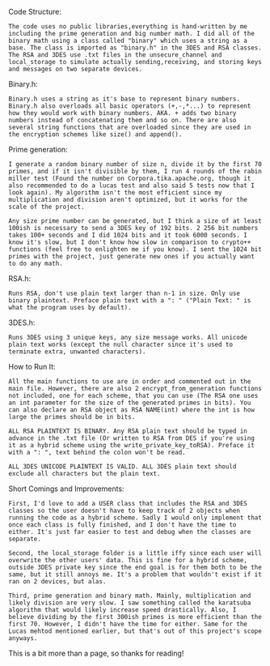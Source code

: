 Code Structure: 
    
    The code uses no public libraries,everything is hand-written by me including the prime generation and big number math. I did all of the binary math using a class called "binary" which uses a string as a base. The class is imported as "binary.h" in the 3DES and RSA classes. The RSA and 3DES use .txt files in the unsecure_channel and local_storage to simulate actually sending,receiving, and storing keys and messages on two separate devices.

Binary.h: 

    Binary.h uses a string as it's base to represent binary numbers. Binary.h also overloads all basic operators (+,-,*...) to represent how they would work with binary numbers. AKA. + adds two binary numbers instead of concatenating them and so on. There are also several string functions that are overloaded since they are used in the encryption schemes like size() and append().

Prime generation: 

    I generate a random binary number of size n, divide it by the first 70 primes, and if it isn't divisible by them, I run 4 rounds of the rabin miller test (Found the number on Corpora.tika.apache.org, though it also recommended to do a lucas test and also said 5 tests now that I look again). My algorithm isn't the most efficient since my multiplication and division aren't optimized, but it works for the scale of the project. 
    
    Any size prime number can be generated, but I think a size of at least 100ish is necessary to send a 3DES key of 192 bits. 2 256 bit numbers takes 100+ seconds and I did 1024 bits and it took 6000 seconds. I know it's slow, but I don't know how slow in comparison to crypto++ functions (feel free to enlighten me if you know). I sent the 1024 bit primes with the project, just generate new ones if you actually want to do any math.

RSA.h:

    Runs RSA, don't use plain text larger than n-1 in size. Only use binary plaintext. Preface plain text with a ": " ("Plain Text: " is what the program uses by default).

3DES.h:

    Runs 3DES using 3 unique keys, any size message works. All unicode plain text works (except the null character since it's used to terminate extra, unwanted characters).

How to Run It:

    All the main functions to use are in order and commented out in the main file. However, there are also 2 encrypt_from_generation functions not included, one for each scheme, that you can use (The RSA one uses an int parameter for the size of the generated primes in bits). You can also declare an RSA object as RSA NAME(int) where the int is how large the primes should be in bits.

    ALL RSA PLAINTEXT IS BINARY. Any RSA plain text should be typed in advance in the .txt file (Or written to RSA from DES if you're using it as a hybrid scheme using the write_private_key_toRSA). Preface it  with a ": ", text behind the colon won't be read. 
    
    ALL 3DES UNICODE PLAINTEXT IS VALID. ALL 3DES plain text should exclude all characters but the plain text.

Short Comings and Improvements:

    First, I'd love to add a USER class that includes the RSA and 3DES classes so the user doesn't have to keep track of 2 objects when running the code as a hybrid scheme. Sadly I would only implement that once each class is fully finished, and I don't have the time to either. It's just far easier to test and debug when the classes are separate.

    Second, the local_storage folder is a little iffy since each user will overwrite the other users' data. This is fine for a hybrid scheme, outside 3DES private key since the end goal is for them both to be the same, but it still annoys me. It's a problem that wouldn't exist if it ran on 2 devices, but alas.

    Third, prime generation and binary math. Mainly, multiplication and likely division are very slow. I saw something called the karatsuba algorithm that would likely increase speed drastically. Also, I believe dividing by the first 300ish primes is more efficient than the first 70. However, I didn't have the time for either. Same for the Lucas mehtod mentioned earlier, but that's out of this project's scope anyways.

This is a bit more than a page, so thanks for reading!